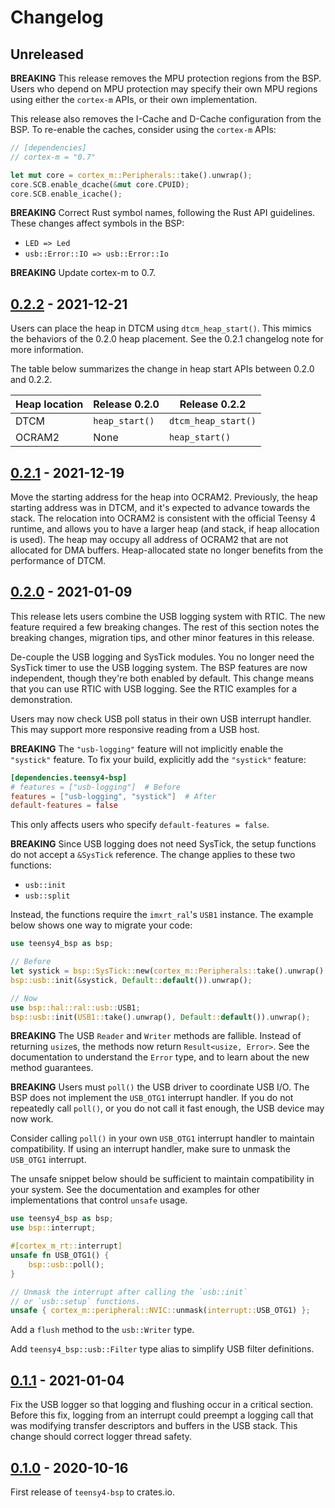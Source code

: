 # Changelog

## Unreleased

**BREAKING** This release removes the MPU protection regions from the BSP. Users who depend
on MPU protection may specify their own MPU regions using either the `cortex-m`
APIs, or their own implementation.

This release also removes the I-Cache and D-Cache configuration from the BSP.
To re-enable the caches, consider using the `cortex-m` APIs:

```rust
// [dependencies]
// cortex-m = "0.7"

let mut core = cortex_m::Peripherals::take().unwrap();
core.SCB.enable_dcache(&mut core.CPUID);
core.SCB.enable_icache();
```

**BREAKING** Correct Rust symbol names, following the Rust API guidelines.
These changes affect symbols in the BSP:

- `LED => Led`
- `usb::Error::IO => usb::Error::Io`

**BREAKING** Update cortex-m to 0.7.

## [0.2.2] - 2021-12-21

Users can place the heap in DTCM using `dtcm_heap_start()`. This mimics the
behaviors of the 0.2.0 heap placement. See the 0.2.1 changelog note for more
information.

The table below summarizes the change in heap start APIs between 0.2.0 and
0.2.2.

| Heap location | Release 0.2.0  |    Release 0.2.2    |
| ------------- | -------------- | ------------------- |
|     DTCM      | `heap_start()` | `dtcm_heap_start()` |
|    OCRAM2     |     None       |    `heap_start()`   |


## [0.2.1] - 2021-12-19

Move the starting address for the heap into OCRAM2. Previously, the heap
starting address was in DTCM, and it's expected to advance towards the stack.
The relocation into OCRAM2 is consistent with the official Teensy 4 runtime, and
allows you to have a larger heap (and stack, if heap allocation is used). The
heap may occupy all address of OCRAM2 that are not allocated for DMA buffers.
Heap-allocated state no longer benefits from the performance of DTCM.

## [0.2.0] - 2021-01-09

This release lets users combine the USB logging system with RTIC. The new
feature required a few breaking changes. The rest of this section notes
the breaking changes, migration tips, and other minor features in this
release.

De-couple the USB logging and SysTick modules. You no longer need the SysTick
timer to use the USB logging system. The BSP features are now independent,
though they're both enabled by default. This change means that you can use
RTIC with USB logging. See the RTIC examples for a demonstration.

Users may now check USB poll status in their own USB interrupt handler. This
may support more responsive reading from a USB host.

**BREAKING** The `"usb-logging"` feature will not implicitly enable the
`"systick"` feature. To fix your build, explicitly add the `"systick"` feature:

```toml
[dependencies.teensy4-bsp]
# features = ["usb-logging"]  # Before
features = ["usb-logging", "systick"]  # After
default-features = false
```

This only affects users who specify `default-features = false`.

**BREAKING** Since USB logging does not need SysTick, the setup functions
do not accept a `&SysTick` reference. The change applies to these two
functions:

- `usb::init`
- `usb::split`

Instead, the functions require the `imxrt_ral`'s `USB1` instance. The example
below shows one way to migrate your code:

```rust
use teensy4_bsp as bsp;

// Before
let systick = bsp::SysTick::new(cortex_m::Peripherals::take().unwrap().SYST);
bsp::usb::init(&systick, Default::default()).unwrap();

// Now
use bsp::hal::ral::usb::USB1;
bsp::usb::init(USB1::take().unwrap(), Default::default()).unwrap();
```

**BREAKING** The USB `Reader` and `Writer` methods are fallible. Instead of
returning `usize`s, the methods now return `Result<usize, Error>`. See the
documentation to understand the `Error` type, and to learn about the new
method guarantees.

**BREAKING** Users must `poll()` the USB driver to coordinate USB I/O. The BSP
does not implement the `USB_OTG1` interrupt handler. If you do not 
repeatedly call `poll()`, or you do not call it fast enough, the USB device may
now work.

Consider calling `poll()` in your own `USB_OTG1` interrupt handler to maintain
compatibility. If using an interrupt handler, make sure to unmask the `USB_OTG1`
interrupt.

The unsafe snippet below should be sufficient to maintain compatibility in your
system. See the documentation and examples for other implementations that control
`unsafe` usage.

```rust
use teensy4_bsp as bsp;
use bsp::interrupt;

#[cortex_m_rt::interrupt]
unsafe fn USB_OTG1() {
    bsp::usb::poll();
}

// Unmask the interrupt after calling the `usb::init`
// or `usb::setup` functions.
unsafe { cortex_m::peripheral::NVIC::unmask(interrupt::USB_OTG1) };
```

Add a `flush` method to the `usb::Writer` type.

Add `teensy4_bsp::usb::Filter` type alias to simplify USB filter definitions.

## [0.1.1] - 2021-01-04

Fix the USB logger so that logging and flushing occur in a critical section.
Before this fix, logging from an interrupt could preempt a logging call that
was modifying transfer descriptors and buffers in the USB stack. This change
should correct logger thread safety.

## [0.1.0] - 2020-10-16

First release of `teensy4-bsp` to crates.io.

[0.2.2]: https://github.com/mciantyre/teensy4-rs/compare/teensy4-bsp-0.2.1...teensy4-bsp-0.2.2
[0.2.1]: https://github.com/mciantyre/teensy4-rs/compare/teensy4-bsp-0.2.0...teensy4-bsp-0.2.1
[0.2.0]: https://github.com/mciantyre/teensy4-rs/compare/teensy4-bsp-0.1.1...teensy4-bsp-0.2.0
[0.1.1]: https://github.com/mciantyre/teensy4-rs/compare/teensy4-bsp-0.1.0...teensy4-bsp-0.1.1
[0.1.0]: https://github.com/mciantyre/teensy4-rs/releases/tag/teensy4-bsp-0.1.0
